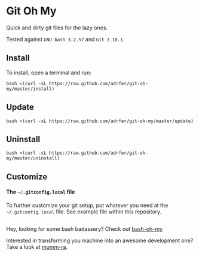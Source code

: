 # Git Oh My
Quick and dirty git files for the lazy ones.

Tested against `GNU bash 3.2.57` and `Git 2.10.1`.

## Install

To install, open a terminal and run:

    bash <(curl -sL https://raw.github.com/adrfer/git-oh-my/master/install)

## Update

    bash <(curl -sL https://raw.github.com/adrfer/git-oh-my/master/update)

## Uninstall

    bash <(curl -sL https://raw.github.com/adrfer/git-oh-my/master/uninstall)

## Customize

#### The `~/.gitconfig.local` file

To further customize your git setup, put whatever you need at the `~/.gitconfig.local` file. See example file within this repository.

##
Hey, looking for some bash badassery? Check out [bash-oh-my](https://github.com/adrfer/bash-oh-my).

Interested in transforming you machine into an awesome development one? Take a look at [mumm-ra](https://github.com/adrfer/mumm-ra).
